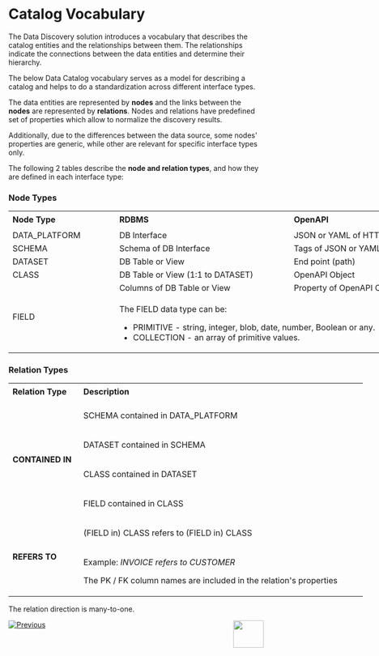 <web>

# Catalog Vocabulary

The Data Discovery solution introduces a vocabulary that describes the catalog entities and the relationships between them. The relationships indicate the connections between the data entities and determine their hierarchy.

The below Data Catalog vocabulary serves as a model for describing a catalog and helps to do a standardization across different interface types. 

The data entities are represented by **nodes** and the links between the **nodes** are represented by **relations**. Nodes and relations have predefined set of properties which allow to normalize the discovery results. 

Additionally, due to the differences between the data source, some nodes' properties are generic, while other are relevant for specific interface types only.

The following 2 tables describe the **node and relation types**, and how they are defined in each interface type:

### Node Types

<table style="width: 900px;">
<tbody>
<tr style="height: 35px;">
<td width="200pxl"><strong>Node Type</strong></td>
<td width="350pxl"><strong>RDBMS</strong></td>
<td width="350pxl"><strong>OpenAPI</strong></td>
</tr>
<tr>
<td>DATA_PLATFORM</td>
<td>DB Interface</td>
<td>JSON or YAML of HTTP Interface.</td>
</tr>
<tr>
<td>SCHEMA</td>
<td>Schema of DB Interface</td>
<td>Tags of JSON or YAML</td>
</tr>
<tr>
<td>DATASET</td>
<td>DB Table or View</td>
<td>End point (path)</td>
</tr>
<tr>
<td>CLASS</td>
<td>DB Table or View (1:1 to DATASET)</td>
<td>OpenAPI Object</td>
</tr>
<tr>
<td rowspan="2">FIELD</td>
<td>Columns of DB Table or View</td>
<td>Property of OpenAPI Object</td>
</tr>
<tr>
<td colspan="2">
<p>The FIELD data type can be:</p>
<ul>
<li>PRIMITIVE - string, integer, blob, date, number, Boolean or any.</li>
<li>COLLECTION - an array of primitive values.</li>
</ul>
</td>
</tr>
</tbody>
</table>



### Relation Types

<table style="width: 700px;">
<tbody> 
<tr style="height: 35px;">
<td width="200pxl"><strong>Relation Type</strong></td>
<td width="500pxl"><strong>Description</strong></td>
</tr>
<tr style="height: 46px;">
<td style="width: 20%; height: 184px;" rowspan="4"><strong>CONTAINED IN</strong></td>
<td style="width: 80%; height: 46px;">
<p>SCHEMA contained in DATA_PLATFORM</p>
</td>
</tr>
<tr style="height: 46px;">
<td style="width: 80%; height: 46px;">
<p>DATASET contained in SCHEMA</p>
</td>
</tr>
<tr style="height: 46px;">
<td style="width: 80%; height: 46px;">
<p>CLASS contained in DATASET</p>
</td>
</tr>
<tr style="height: 46px;">
<td style="width: 80%; height: 46px;">
<p>FIELD contained in CLASS</p>
</td>
</tr>
<tr style="height: 46px;">
<td style="width: 20%; height: 142px;" rowspan="2"><strong>REFERS TO</strong></td>
<td style="width: 80%; height: 46px;">
<p>(FIELD in) CLASS refers to (FIELD in) CLASS</p>
</td>
</tr>
<tr style="height: 96px;">
<td style="width: 80%; height: 96px;">
<p>Example: <em>INVOICE refers to CUSTOMER</em></p>
<p>The PK / FK column names are included in the relation's properties</p>
</td>
</tr>
</tbody>
</table>

The relation direction is many-to-one.



[![Previous](/articles/images/Previous.png)](01_discovery_overview.md)[<img align="right" width="60" height="54" src="/articles/images/Next.png">](03_discovery_process.md) 

</web>
